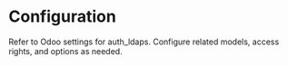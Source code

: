# Configuration

Refer to Odoo settings for auth_ldaps. Configure related models, access rights, and options as needed.
